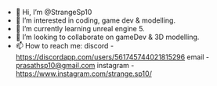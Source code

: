 - 👋 Hi, I’m @StrangeSp10
- 👀 I’m interested in coding, game dev & modelling.
- 🌱 I’m currently learning unreal engine 5.
- 💞️ I’m looking to collaborate on gameDev & 3D modelling.
- 📫 How to reach me: 
				discord - https://discordapp.com/users/561745744021815296
				email - prasathsp10@gmail.com
				instagram - https://www.instagram.com/strange.sp10/
                

<!---
StrangeSp10/StrangeSp10 is a ✨ special ✨ repository because its `README.md` (this file) appears on your GitHub profile.
You can click the Preview link to take a look at your changes.
--->

